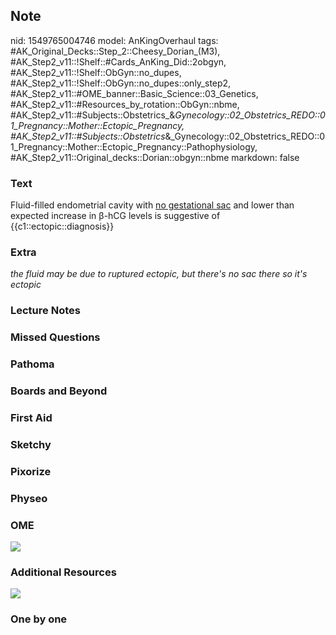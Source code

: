 ## Note
nid: 1549765004746
model: AnKingOverhaul
tags: #AK_Original_Decks::Step_2::Cheesy_Dorian_(M3), #AK_Step2_v11::!Shelf::#Cards_AnKing_Did::2obgyn, #AK_Step2_v11::!Shelf::ObGyn::no_dupes, #AK_Step2_v11::!Shelf::ObGyn::no_dupes::only_step2, #AK_Step2_v11::#OME_banner::Basic_Science::03_Genetics, #AK_Step2_v11::#Resources_by_rotation::ObGyn::nbme, #AK_Step2_v11::#Subjects::Obstetrics_&_Gynecology::02_Obstetrics_REDO::01_Pregnancy::Mother::Ectopic_Pregnancy, #AK_Step2_v11::#Subjects::Obstetrics_&_Gynecology::02_Obstetrics_REDO::01_Pregnancy::Mother::Ectopic_Pregnancy::Pathophysiology, #AK_Step2_v11::Original_decks::Dorian::obgyn::nbme
markdown: false

### Text
Fluid-filled endometrial cavity with <u>no gestational sac</u> and
lower than expected increase in β-hCG levels is suggestive of
{{c1::ectopic::diagnosis}}

### Extra
<div style="font-style: italic; text-decoration: underline;"></div>
<div style="font-style: italic; text-decoration: underline;"></div>
<div style="font-style: italic;"></div>
<div style="font-style: italic; text-decoration: underline;"></div>
<div>
  <i>the fluid may be due to ruptured ectopic, but there's no sac
  there so it's ectopic</i>
</div>

### Lecture Notes


### Missed Questions


### Pathoma


### Boards and Beyond


### First Aid


### Sketchy


### Pixorize


### Physeo


### OME
<div class="ome-widget">
  <a href="https://onlinemeded.org/spa/obgyn?ref=anki"><img src=
  "_OME_AnkiFlashcards_Topic_2.png"></a>
</div>

### Additional Resources
<img src="paste-2431196302671873.jpg" style="font-style: italic;">

### One by one

